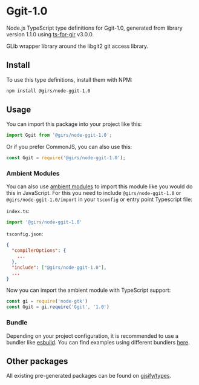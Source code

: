 
# Ggit-1.0

Node.js TypeScript type definitions for Ggit-1.0, generated from library version 1.1.0 using [ts-for-gir](https://github.com/gjsify/ts-for-gir) v3.0.0.

GLib wrapper library around the libgit2 git access library.

## Install

To use this type definitions, install them with NPM:
```bash
npm install @girs/node-ggit-1.0
```

## Usage

You can import this package into your project like this:
```ts
import Ggit from '@girs/node-ggit-1.0';
```

Or if you prefer CommonJS, you can also use this:
```ts
const Ggit = require('@girs/node-ggit-1.0');
```

### Ambient Modules

You can also use [ambient modules](https://github.com/gjsify/ts-for-gir/tree/main/packages/cli#ambient-modules) to import this module like you would do this in JavaScript.
For this you need to include `@girs/node-ggit-1.0` or `@girs/node-ggit-1.0/import` in your `tsconfig` or entry point Typescript file:

`index.ts`:
```ts
import '@girs/node-ggit-1.0'
```

`tsconfig.json`:
```json
{
  "compilerOptions": {
    ...
  },
  "include": ["@girs/node-ggit-1.0"],
  ...
}
```

Now you can import the ambient module with TypeScript support: 

```ts
const gi = require('node-gtk')
const Ggit = gi.require('Ggit', '1.0')
```


### Bundle

Depending on your project configuration, it is recommended to use a bundler like [esbuild](https://esbuild.github.io/). You can find examples using different bundlers [here](https://github.com/gjsify/ts-for-gir/tree/main/examples).

## Other packages

All existing pre-generated packages can be found on [gjsify/types](https://github.com/gjsify/types).

